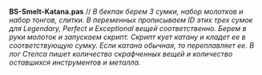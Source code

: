 **BS-Smelt-Katana.pas** 
//
_В бекпак берем 3 сумки, набор молотков и набор тонгов, слитки. В переменных прописываем ID этих трех сумок для Legendary, Perfect и Exceptional вещей соответственно. Берем в руки молоток и запускаем скрипт. Скрипт кует катану и кладет ее в соответствующую сумку. Если катана обычная, то переплавляет ее. В лог Стелса пишет количество скрафченных вещей и количество оставшихся инструментов и металла._
